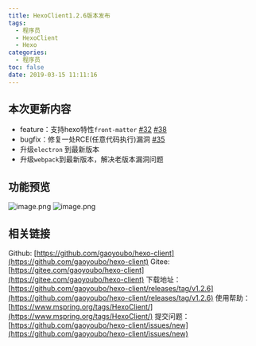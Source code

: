 ```yaml
---
title: HexoClient1.2.6版本发布
tags:
  - 程序员
  - HexoClient
  - Hexo
categories:
  - 程序员
toc: false
date: 2019-03-15 11:11:16
---
```


## 本次更新内容
- feature：支持hexo特性`front-matter` [#32](https://github.com/gaoyoubo/hexo-client/issues/32) [#38](https://github.com/gaoyoubo/hexo-client/issues/38)
- bugfix：修复一处RCE(任意代码执行)漏洞 [#35](https://github.com/gaoyoubo/hexo-client/issues/35)
- 升级`electron` 到最新版本
- 升级`webpack`到最新版本，解决老版本漏洞问题

## 功能预览
![image.png](/images/2019/03/15/11117750-46d0-11e9-8878-0bcbaac2a347.png)
![image.png](/images/2019/03/15/5fde8030-46d0-11e9-8878-0bcbaac2a347.png)

## 相关链接
Github: [https://github.com/gaoyoubo/hexo-client](https://github.com/gaoyoubo/hexo-client)
Gitee: [https://gitee.com/gaoyoubo/hexo-client](https://gitee.com/gaoyoubo/hexo-client)
下载地址：[https://github.com/gaoyoubo/hexo-client/releases/tag/v1.2.6](https://github.com/gaoyoubo/hexo-client/releases/tag/v1.2.6)
使用帮助：[https://www.mspring.org/tags/HexoClient/](https://www.mspring.org/tags/HexoClient/)
提交问题：[https://github.com/gaoyoubo/hexo-client/issues/new](https://github.com/gaoyoubo/hexo-client/issues/new)